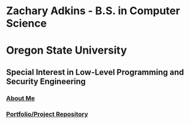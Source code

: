 # Zachary Adkins - B.S. in Computer Science  
# Oregon State University  
## Special Interest in Low-Level Programming and Security Engineering

### [About Me](about.md)

### [Portfolio/Project Repository](projects.md)
